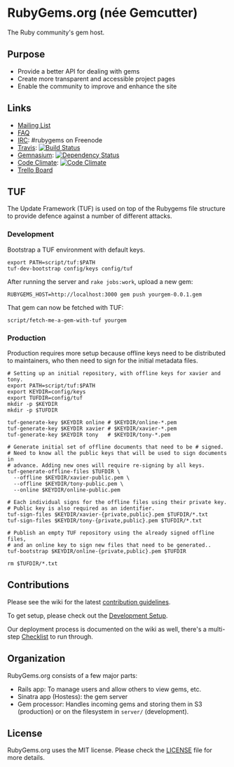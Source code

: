 # RubyGems.org (née Gemcutter)
The Ruby community's gem host.

## Purpose

* Provide a better API for dealing with gems
* Create more transparent and accessible project pages
* Enable the community to improve and enhance the site

## Links

* [Mailing List][]
* [FAQ][]
* [IRC][]: #rubygems on Freenode
* [Travis][]: [![Build Status](https://secure.travis-ci.org/rubygems/rubygems.org.png?branch=master)][travis]
* [Gemnasium][]: [![Dependency Status](https://gemnasium.com/rubygems/rubygems.org.png?travis)][gemnasium]
* [Code Climate][]: [![Code Climate](https://codeclimate.com/github/rubygems/rubygems.org.png)][code climate]
* [Trello Board][]

[mailing list]: http://groups.google.com/group/rubygems-org
[faq]: http://help.rubygems.org/kb/gemcutter/faq
[irc]: http://webchat.freenode.net/?channels=gemcutter
[travis]: http://travis-ci.org/#!/rubygems/rubygems.org
[gemnasium]: https://gemnasium.com/rubygems/rubygems.org
[code climate]: https://codeclimate.com/github/rubygems/rubygems.org
[trello board]: https://trello.com/board/rubygems-org/513f9634a7ed906115000755

## TUF

The Update Framework (TUF) is used on top of the Rubygems file structure to
provide defence against a number of different attacks.

### Development

Bootstrap a TUF environment with default keys.

    export PATH=script/tuf:$PATH
    tuf-dev-bootstrap config/keys config/tuf

After running the server and `rake jobs:work`, upload a new gem:

    RUBYGEMS_HOST=http://localhost:3000 gem push yourgem-0.0.1.gem

That gem can now be fetched with TUF:

    script/fetch-me-a-gem-with-tuf yourgem

### Production

Production requires more setup because offline keys need to be distributed to
maintainers, who then need to sign for the initial metadata files.

    # Setting up an initial repository, with offline keys for xavier and tony.
    export PATH=script/tuf:$PATH
    export KEYDIR=config/keys
    export TUFDIR=config/tuf
    mkdir -p $KEYDIR
    mkdir -p $TUFDIR

    tuf-generate-key $KEYDIR online # $KEYDIR/online-*.pem
    tuf-generate-key $KEYDIR xavier # $KEYDIR/xavier-*.pem
    tuf-generate-key $KEYDIR tony   # $KEYDIR/tony-*.pem

    # Generate initial set of offline documents that need to be # signed.
    # Need to know all the public keys that will be used to sign documents in
    # advance. Adding new ones will require re-signing by all keys.
    tuf-generate-offline-files $TUFDIR \
      --offline $KEYDIR/xavier-public.pem \
      --offline $KEYDIR/tony-public.pem \
      --online $KEYDIR/online-public.pem

    # Each individual signs for the offline files using their private key.
    # Public key is also required as an identifier.
    tuf-sign-files $KEYDIR/xavier-{private,public}.pem $TUFDIR/*.txt
    tuf-sign-files $KEYDIR/tony-{private,public}.pem $TUFDIR/*.txt

    # Publish an empty TUF repository using the already signed offline files,
    # and an online key to sign new files that need to be generated..
    tuf-bootstrap $KEYDIR/online-{private,public}.pem $TUFDIR

    rm $TUFDIR/*.txt

## Contributions

Please see the wiki for the latest [contribution guidelines][].

[contribution guidelines]: http://wiki.github.com/rubygems/rubygems.org/contribution-guidelines

To get setup, please check out the [Development Setup][].

[development setup]: https://github.com/rubygems/rubygems.org/blob/master/CONTRIBUTING.md

Our deployment process is documented on the wiki as well, there's a multi-step
[Checklist][] to run through.

[checklist]: https://github.com/rubygems/rubygems.org/wiki/Deployment

## Organization

RubyGems.org consists of a few major parts:

* Rails app: To manage users and allow others to view gems, etc.
* Sinatra app (Hostess): the gem server
* Gem processor: Handles incoming gems and storing them in S3 (production) or
  on the filesystem in `server/` (development).

## License

RubyGems.org uses the MIT license. Please check the [LICENSE][] file for more details.

[license]: https://github.com/rubygems/rubygems.org/blob/master/MIT-LICENSE
